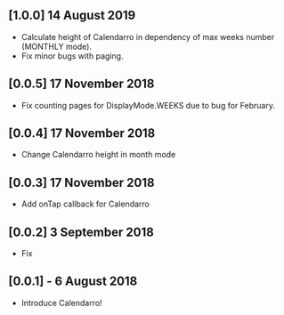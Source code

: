 ## [1.0.0] 14 August 2019

* Calculate height of Calendarro in dependency of max weeks number (MONTHLY mode).
* Fix minor bugs with paging.

## [0.0.5] 17 November 2018

* Fix counting pages for DisplayMode.WEEKS due to bug for February.

## [0.0.4] 17 November 2018

* Change Calendarro height in month mode

## [0.0.3] 17 November 2018

* Add onTap callback for Calendarro

## [0.0.2] 3 September 2018

* Fix

## [0.0.1] - 6 August 2018

* Introduce Calendarro!


